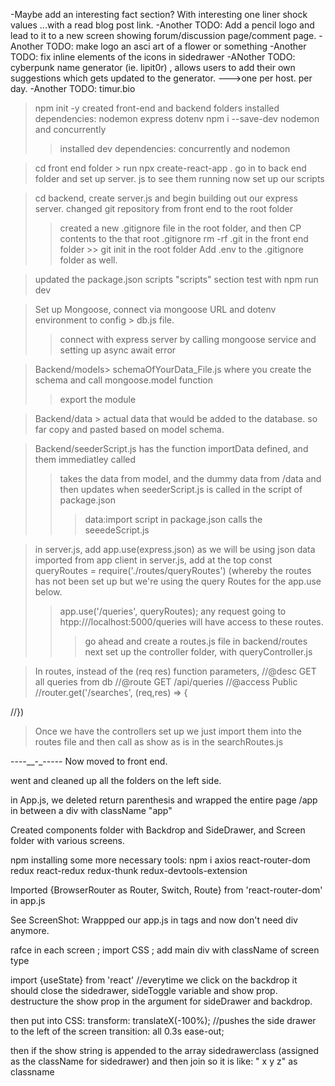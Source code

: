 -Maybe add an interesting fact section? With interesting one liner shock values ...with a read blog post link. 
-Another TODO: Add a pencil logo and lead to it to a new screen showing forum/discussion page/comment page.
-Another TODO: make logo an asci art of a flower or something
-Another TODO: fix inline elements of the icons in sidedrawer
-ANother TODO: cyberpunk name generator (ie. lipit0r) , allows users to add their own suggestions which gets updated to the generator.
--->one per host. per day.
-Another TODO: timur.bio


> npm init -y
> created front-end and backend folders
> installed dependencies: nodemon express dotenv
> npm i --save-dev nodemon and concurrently
>>installed dev dependencies: concurrently and nodemon

> cd front end folder > run npx create-react-app .
> go in to back end folder and set up server. js to see them running
> now set up our scripts


>cd backend, create server.js and begin building out our express server.
>changed git repository from front end to the root folder
>>created a new .gitignore file in the root folder, and then CP contents to the that root .gitignore
>>rm -rf .git in the front end folder >> git init in the root folder
>>Add .env to the .gitignore folder as well.

> updated the package.json scripts "scripts" section
>test with npm run dev 


>Set up Mongoose, connect via mongoose URL and dotenv environment to config > db.js file.
>>connect with express server by calling mongoose service and setting up async await error

>Backend/models> schemaOfYourData_File.js where you create the schema and call mongoose.model function
>>export the module 

>Backend/data > actual data that would be added to the database. so far copy and pasted based on model schema.

>Backend/seederScript.js has the function importData defined, and them immediatley called
>>takes the data from model, and the dummy data from /data and then updates when seederScript.js is called in the script of package.json
>>>data:import script in package.json calls the seeedeScript.js 

>in server.js, add app.use(express.json) as we will be using json data imported from app client
>in server.js, add at the top const queryRoutes = require('./routes/queryRoutes') (whereby the routes has not been set up but we're using the query Routes for the app.use below.
>> app.use('/queries', queryRoutes); any request going to htpp:///localhost:5000/queries will have access to these routes.
>>>go ahead and create a routes.js file in backend/routes
>next set up the controller folder, with queryController.js

>In routes, instead of the (req res) function parameters,
//@desc GET all queries from db
//@route GET /api/queries
//@access Public
//router.get('/searches', (req,res) => {
    
//}) 
>Once we have the controllers set up we just import them into the routes file and then call as show as is in the searchRoutes.js


----__-_-----
Now moved to front end.

went and cleaned up all the folders on the left side. 

in App.js, we deleted return parenthesis and wrapped the entire page /app in between a div with className "app"

Created components folder with Backdrop and SideDrawer, and Screen folder with various screens.

npm installing some more necessary tools:
npm i axios react-router-dom redux react-redux redux-thunk redux-devtools-extension

Imported {BrowserRouter as Router, Switch, Route} from 'react-router-dom' in app.js

See ScreenShot: Wrappped our app.js in <Switch> tags and now don't need div anymore.

rafce in each screen ; import CSS ; add main div with className of screen type


import {useState} from 'react' //everytime we click on the backdrop it should close the sidedrawer, sideToggle variable and show prop.
destructure the show prop in the argument for sideDrawer and backdrop.

then put into CSS:
transform: translateX(-100%); //pushes the side drawer to the left of the screen
transition: all 0.3s ease-out;

then if the show string is appended to the array sidedrawerclass (assigned as the className for sidedrawer) and then join so it is like: " x y z" as classname
